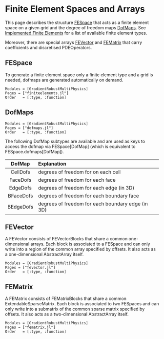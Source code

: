 
# Finite Element Spaces and Arrays

This page describes the structure [FESpace](@ref) that acts as a finite element space on a given grid
and the degree of freedom maps [DofMaps](@ref).
See [Implemented Finite Elements](@ref) for a list of available finite element types.

Moreover, there are special arrays [FEVector](@ref) and [FEMatrix](@ref) that carry coefficients and discretised PDEOperators.


## FESpace

To generate a finite element space only a finite element type and a grid is needed, dofmaps are generated automatically on demand.

```@autodocs
Modules = [GradientRobustMultiPhysics]
Pages = ["finiteelements.jl"]
Order   = [:type, :function]
```

## DofMaps

```@autodocs
Modules = [GradientRobustMultiPhysics]
Pages = ["dofmaps.jl"]
Order   = [:type, :function]
```


The following DofMap subtypes are available and are used as keys to access the dofmap via FESpace[DofMap] (which is equivalent to FESpace.dofmaps[DofMap]).

| DofMap             | Explanation                                       |
| :----------------: | :------------------------------------------------ | 
| CellDofs           | degrees of freedom for on each cell               | 
| FaceDofs           | degrees of freedom for each face                  | 
| EdgeDofs           | degrees of freedom for each edge (in 3D)          | 
| BFaceDofs          | degrees of freedom for each boundary face         |
| BEdgeDofs          | degrees of freedom for each boundary edge (in 3D) |


## FEVector

A FEVector consists of FEVectorBlocks that share a common one-dimensional arrays. Each block is associated to a FESpace and can only write into a region of the common array specified by offsets. It also acts as a one-dimensional AbstractArray itself.


```@autodocs
Modules = [GradientRobustMultiPhysics]
Pages = ["fevector.jl"]
Order   = [:type, :function]
```


## FEMatrix

A FEMatrix consists of FEMatrixBlocks that share a common ExtendableSparseMatrix. Each block is associated to two FESpaces and can only write into a submatrix of the common sparse matrix specified by offsets. It also acts as a two-dimensional AbstractArray itself.

```@autodocs
Modules = [GradientRobustMultiPhysics]
Pages = ["fematrix.jl"]
Order   = [:type, :function]
```